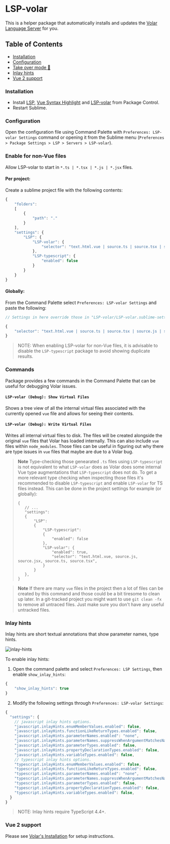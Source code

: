 # LSP-volar

This is a helper package that automatically installs and updates the [Volar Language Server](https://github.com/johnsoncodehk/volar) for you.

## Table of Contents
  - [Installation](#installation)
  - [Configuration](#configuration)
  - [Take over mode 🤝](#enable-for-non-vue-files)
  - [Inlay hints](#inlay-hints)
  - [Vue 2 support](#vue-2-support)

### Installation

* Install [LSP](https://packagecontrol.io/packages/LSP), [Vue Syntax Highlight](https://packagecontrol.io/packages/Vue%20Syntax%20Highlight) and [LSP-volar](https://packagecontrol.io/packages/LSP-volar) from Package Control.
* Restart Sublime.

### Configuration

Open the configuration file using Command Palette with `Preferences: LSP-volar Settings` command or opening it from the Sublime menu (`Preferences > Package Settings > LSP > Servers > LSP-volar`).

### Enable for non-Vue files

Allow LSP-volar to start in `*.ts | *.tsx | *.js | *.jsx` files.

#### Per project:

Create a sublime project file with the following contents:

```js
{
    "folders":
    [
        {
            "path": "."
        }
    ],
    "settings": {
        "LSP": {
            "LSP-volar": {
                "selector": "text.html.vue | source.ts | source.tsx | source.js | source.jsx"
            },
            "LSP-typescript": {
                "enabled": false
            }
        }
    }
}
```

#### Globally:

From the Command Palette select `Preferences: LSP-volar Settings` and paste the following:

```js
// Settings in here override those in "LSP-volar/LSP-volar.sublime-settings"

{
    "selector": "text.html.vue | source.ts | source.tsx | source.js | source.jsx"
}
```

> NOTE: When enabling LSP-volar for non-Vue files, it is advisable to disable the `LSP-typescript` package to avoid showing duplicate results.

### Commands

Package provides a few commands in the Command Palette that can be useful for debugging Volar issues.

#### `LSP-volar (Debug): Show Virtual Files`

Shows a tree view of all the internal virtual files associated with the currently opened `vue` file and allows for seeing their contents.

#### `LSP-volar (Debug): Write Virtual Files`

Writes all internal virtual files to disk. The files will be created alongside the original `vue` files that Volar has loaded internally. This can also include `vue` files within `node_modules`. Those files can be useful in figuring out why there are type issues in `vue` files that maybe are due to a Volar bug.

> **Note**
> Type-checking those genearated `.ts` files using `LSP-typescript` is not equivalent to what `LSP-volar` does as Volar does some internal Vue type augmentations that `LSP-typescript` does not do. To get a more relevant type checking when inspecting those files it's recommended to disable `LSP-typescript` and enable `LSP-volar` for TS files instead. This can be done in the project settings for example (or globally):
> ```jsonc
> {
>    // ...
>    "settings":
>    {
>        "LSP":
>        {
>            "LSP-typescript":
>            {
>                "enabled": false
>            },
>            "LSP-volar": {
>                "enabled": true,
>                "selector": "text.html.vue, source.js, source.jsx, source.ts, source.tsx",
>            }
>        }
>    },
>}
>```

> **Note**
> If there are many `vue` files in the project then a lot of files can be created by this command and those could be a bit tiresome to clean up later. In a git-tracked project you might want to use `git clean -fx` to remove all untraced files. Just make sure you don't have any useful untracked files.

### Inlay hints

Inlay hints are short textual annotations that show parameter names, type hints.

![inlay-hints](./images/inlay-hints.png)

To enable inlay hints:
1. Open the command palette and select `Preferences: LSP Settings`, then enable `show_inlay_hints`:
```js
{
    "show_inlay_hints": true
}
```

2. Modify the following settings through `Preferences: LSP-volar Settings`:

```js
{
  "settings": {
    // javascript inlay hints options.
    "javascript.inlayHints.enumMemberValues.enabled": false,
    "javascript.inlayHints.functionLikeReturnTypes.enabled": false,
    "javascript.inlayHints.parameterNames.enabled": "none",
    "javascript.inlayHints.parameterNames.suppressWhenArgumentMatchesName": false,
    "javascript.inlayHints.parameterTypes.enabled": false,
    "javascript.inlayHints.propertyDeclarationTypes.enabled": false,
    "javascript.inlayHints.variableTypes.enabled": false,
    // typescript inlay hints options.
    "typescript.inlayHints.enumMemberValues.enabled": false,
    "typescript.inlayHints.functionLikeReturnTypes.enabled": false,
    "typescript.inlayHints.parameterNames.enabled": "none",
    "typescript.inlayHints.parameterNames.suppressWhenArgumentMatchesName": false,
    "typescript.inlayHints.parameterTypes.enabled": false,
    "typescript.inlayHints.propertyDeclarationTypes.enabled": false,
    "typescript.inlayHints.variableTypes.enabled": false,
  }
}
```

> NOTE: Inlay hints require TypeScript 4.4+.

### Vue 2 support

Please see [Volar's Installation](https://github.com/johnsoncodehk/volar/blob/master/docs/installation.md) for setup instructions.

